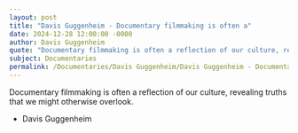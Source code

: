 ```yaml
---
layout: post
title: "Davis Guggenheim - Documentary filmmaking is often a"
date: 2024-12-28 12:00:00 -0000
author: Davis Guggenheim
quote: "Documentary filmmaking is often a reflection of our culture, revealing truths that we might otherwise overlook."
subject: Documentaries
permalink: /Documentaries/Davis Guggenheim/Davis Guggenheim - Documentary filmmaking is often a
---
```


Documentary filmmaking is often a reflection of our culture, revealing truths that we might otherwise overlook.

- Davis Guggenheim
